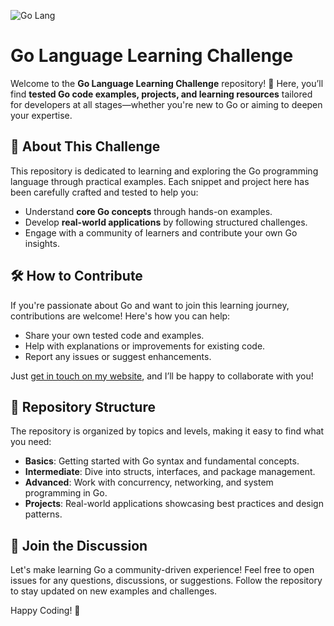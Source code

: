 ![Go Lang](https://miro.medium.com/v2/resize:fit:1400/0*SoqCeEz9EctJBXKw.png)


# **Go Language Learning Challenge**

Welcome to the **Go Language Learning Challenge** repository! 🚀 Here, you’ll find **tested Go code examples, projects, and learning resources** tailored for developers at all stages—whether you're new to Go or aiming to deepen your expertise.

## 📌 **About This Challenge**
This repository is dedicated to learning and exploring the Go programming language through practical examples. Each snippet and project here has been carefully crafted and tested to help you:

- Understand **core Go concepts** through hands-on examples.
- Develop **real-world applications** by following structured challenges.
- Engage with a community of learners and contribute your own Go insights.

## 🛠 **How to Contribute**
If you're passionate about Go and want to join this learning journey, contributions are welcome! Here's how you can help:

- Share your own tested code and examples.
- Help with explanations or improvements for existing code.
- Report any issues or suggest enhancements.

Just [get in touch on my website](https://www.moazmalik.online), and I’ll be happy to collaborate with you!

## 📂 **Repository Structure**
The repository is organized by topics and levels, making it easy to find what you need:

- **Basics**: Getting started with Go syntax and fundamental concepts.
- **Intermediate**: Dive into structs, interfaces, and package management.
- **Advanced**: Work with concurrency, networking, and system programming in Go.
- **Projects**: Real-world applications showcasing best practices and design patterns.

## 💬 **Join the Discussion**
Let's make learning Go a community-driven experience! Feel free to open issues for any questions, discussions, or suggestions. Follow the repository to stay updated on new examples and challenges.

Happy Coding! 🎉
